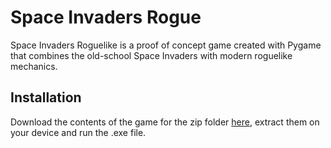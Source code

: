 # Space Invaders Rogue

Space Invaders Roguelike is a proof of concept game created with Pygame that combines the old-school Space Invaders with modern roguelike mechanics.

## Installation

Download the contents of the game for the zip folder [here](https://drive.google.com/file/d/1QDRPSVPvCr6OWXxALmbpBspso171sPqX/view?usp=sharing), extract them on your device and run the .exe file.

